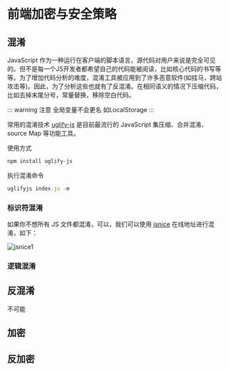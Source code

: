 # 前端加密与安全策略

## 混淆

JavaScript 作为一种运行在客户端的脚本语言，源代码对用户来说是完全可见的。但不是每一个JS开发者都希望自己的代码能被阅读，比如核心代码的书写等等。为了增加代码分析的难度，混淆工具被应用到了许多恶意软件(如挂马，跨站攻击等)。因此，为了分析这些也就有了反混淆。在相同语义的情况下压缩代码，比如去掉末尾分号，常量替换，移除空白代码。

::: warning 注意
全局变量不会更名 如LocalStorage
:::

常用的混淆技术 [uglify-js](https://github.com/mishoo/UglifyJS) 是目前最流行的 JavaScript 集压缩、合并混淆、source Map 等功能工具。

使用方式 
```js
npm install uglify-js
```

执行混淆命令 
```js
uglifyjs index.js -m
```

### 标识符混淆

如果你不想所有 JS 文件都混淆，可以，我们可以使用 [jsnice](http://jsnice.org/) 在线地址进行混淆，如下：

![jsnice1](/safe/jsnice1.png)

### 逻辑混淆

## 反混淆

不可能

## 加密

## 反加密
